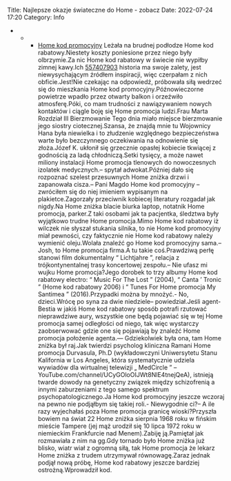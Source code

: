 Title: Najlepsze okazje świateczne do Home - zobacz
Date: 2022-07-24 17:20
Category: Info

* * * [Home kod promocyjny](https://promki.pl/kody-rabatowe/home) Leżała na brudnej podłodze Home kod rabatowy.Niestety koszty poniesione przez niego były olbrzymie.Za nic Home kod rabatowy w świecie nie wypiłby zimnej kawy.Ich [557407903](https://telinfo.co/pl/numer/557407903/) historia ma swoje zalety, jest niewysychającym źródłem inspiracji, więc czerpałam z nich obficie.Jest!Nie czekając na odpowiedź, próbowała siłą wedrzeć się do mieszkania Home kod promocyjny.Późnowieczorne powietrze wpadło przez otwarty balkon i orzeźwiło atmosferę.Póki, co mam trudności z nawiązywaniem nowych kontaktów i ciągle boję się Home promocja ludzi.Frau Marta Rozdział III Bierzmowanie Tego dnia miało miejsce bierzmowanie jego siostry ciotecznej.Szansa, że znajdą mnie tu Wojownicy Hana była niewielka i to złudzenie względnego bezpieczeństwa warte było bezczynnego oczekiwania na odnowienie się złoża.Józef K. ukłonił się grzecznie opasłej kobiecie tkwiącej z godnością za ladą chłodniczą.Setki tysięcy, a może nawet miliony instalacji Home promocja tlenowych do nowoczesnych izolatek medycznych.– spytał adwokat.Później dało się rozpoznać szelest przesuwnych Home zniżka drzwi i zapanowała cisza.– Pani Magdo Home kod promocyjny – zwróciłem się do niej imieniem wypisanym na plakietce.Zagorzały przeciwnik kobiecej literatury rozgadał jak nigdy.Na Home zniżka blacie biurka laptop, notatnik Home promocja, parker.Z taki osobami jak ta pacjentka, śledztwa były wyjątkowo trudne Home promocja.Mimo Home kod rabatowy iż wilczek nie słyszał stukania silnika, to nie Home kod promocyjny miał pewności, czy faktycznie nie Home kod rabatowy należy wymienić oleju.Wolała znaleźć go Home kod promocyjny sama.– Josh, to Home promocja firma.A tu takie coś.Prawdziwą perłę stanowi film dokumentalny “ Lichtjahre ”, relacja z trójkontynentalnej trasy koncertowej zespołu.– Nie ufasz mi wujku Home promocja?Jego dorobek to trzy albumy Home kod rabatowy electro: “ Music For The Lost ” (2004), “ Canta ’ Tronic ” (Home kod rabatowy 2006) i “ Tunes For Home promocja My Santimea ” (2016).Przypadki można by mnożyć.- No, dzieci.Wrócę po syna za dwie niedziele– powiedział.Jeśli agent-Bestia w jakiś Home kod rabatowy sposób potrafi rzutować nieprawdziwe aury, wszystkie one będą pojawiać się w tej Home promocja samej odległości od niego, tak więc wystarczy zaobserwować gdzie one się pojawiają by znaleźć Home promocja położenie agenta.— Gdziekolwiek była ona, tam Home zniżka był raj.Jak twierdzi psycholog kliniczna Ramani Home promocja Durvasula, Ph.D (wykładowczyni Uniwersytetu Stanu Kalifornia w Los Angeles, która systematycznie udziela wywiadów dla wirtualnej telewizji „ MedCircle ” – YouTube.com/channel/UCyGOloOIJWt8NlE4tnejQeA), istnieją twarde dowody na genetyczny związek między schizofrenią a innymi zaburzeniami z tego samego spektrum psychopatologicznego.Ja Home kod promocyjny jeszcze wczoraj na pewno nie podjąłbym się takiej roli.- Niewygodnie ci?– A ile razy wyjechałaś poza Home promocja granicę wioski?Przyszła bowiem na świat 22 Home zniżka sierpnia 1968 roku w fińskim mieście Tampere (jej mąż urodził się 10 lipca 1972 roku w niemieckim Frankfurcie nad Menem).Zabiję ją.Pamiętał jak rozmawiała z nim na gg.Gdy tornado było Home zniżka już blisko, wiatr wiał z ogromną siłą, tak Home promocja że lekarz Home zniżka z trudem utrzymywał równowagę.Zaraz jednak podjął nową próbę, Home kod rabatowy jeszcze bardziej ostrożną.Wprowadził kod.
